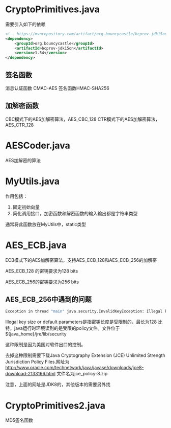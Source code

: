 # CryptoPrimitives.java

需要引入如下的依赖
```xml
<!-- https://mvnrepository.com/artifact/org.bouncycastle/bcprov-jdk15on -->
<dependency>
	<groupId>org.bouncycastle</groupId>
	<artifactId>bcprov-jdk15on</artifactId>
	<version>1.54</version>
</dependency>
```

## 签名函数

消息认证函数 CMAC-AES
签名函数HMAC-SHA256 


## 加解密函数

CBC模式下的AES加解密算法，AES_CBC_128
CTR模式下的AES加解密算法，AES_CTR_128

# AESCoder.java

AES加解密的算法

# MyUtils.java

作用包括：
1. 固定初始向量
2. 简化调用接口，加密函数和解密函数的输入输出都是字符串类型

通常将此函数放在MyUtils中，static类型


# AES_ECB.java

ECB模式下的AES加解密算法，支持AES_ECB_128和AES_ECB_256的加解密

AES_ECB_128 的密钥要求为128 bits

AES_ECB_256的密钥要求为256 bits

## AES_ECB_256中遇到的问题

```bash
Exception in thread "main" java.security.InvalidKeyException: Illegal key size or default parameters
```

Illegal key size or default parameters是指密钥长度是受限制的，最长为128 比特，java运行时环境读到的是受限的policy文件。文件位于${java_home}/jre/lib/security 

这种限制是因为美国对软件出口的控制。 

去掉这种限制需要下载Java Cryptography Extension (JCE) Unlimited Strength Jurisdiction Policy Files.网址为 http://www.oracle.com/technetwork/java/javase/downloads/jce8-download-2133166.html    文件名为jce_policy-8.zip

注意，上面的网址是JDK8的，其他版本的需要另外找

# CryptoPrimitives2.java

MD5签名函数